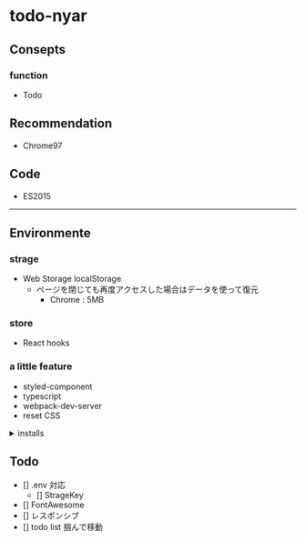 # todo-nyar
<!-- https://nyar9646.github.io/todo-nyar/ -->

## Consepts
<!-- 直近で、__自分が何をしたらいいかわからない方向け__ の Todo 機能。 -->

### function
- Todo

## Recommendation
- Chrome97

## Code
- ES2015

---

## Environmente
### strage
- Web Storage localStorage
  - ページを閉じても再度アクセスした場合はデータを使って復元
    - Chrome : 5MB

### store
- React hooks

### a little feature
- styled-component
- typescript
- webpack-dev-server
- reset CSS

<details>
<summary>installs</summary>
- $ npx create-react-app todo-nyar
- $ yarn add webpack webpack-cli
- $ yarn add typescript
- $ yarn add ts-loader @types/react @types/react-dom
- $ yarn add webpack-dev-server
- $ yarn add nanoid
- $ yarn add styled-components @material-ui/core
- $ yarn add array-move react-beautiful-dnd @types/react-beautiful-dnd
</details>

## Todo
- [] .env 対応
  - [] StrageKey
- [] FontAwesome
- [] レスポンシブ
- [] todo list 掴んで移動
